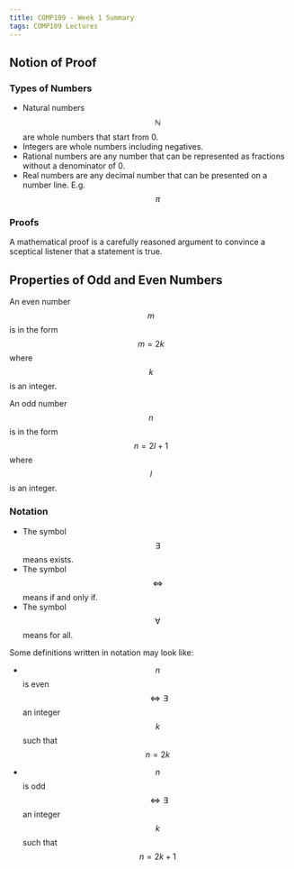 ```yaml
---
title: COMP109 - Week 1 Summary
tags: COMP109 Lectures
---
```

## Notion of Proof
### Types of Numbers
* Natural numbers $$\mathbb{N}$$ are whole numbers that start from 0.
* Integers are whole numbers including negatives.
* Rational numbers are any number that can be represented as fractions without a denominator of 0.
* Real numbers are any decimal number that can be presented on a number line. E.g. $$\pi$$

### Proofs
A mathematical proof is a carefully reasoned argument to convince a sceptical listener that a statement is true.

## Properties of Odd and Even Numbers
An even number $$m$$ is in the form $$m = 2k$$ where $$k$$ is an integer.

An odd number $$n$$ is in the form $$n= 2l+1$$ where $$l$$ is an integer.

### Notation
* The symbol $$\exists$$ means exists.
* The symbol $$\Leftrightarrow$$ means if and only if. 
* The symbol $$\forall$$ means for all.

Some definitions written in notation may look like:

* $$n$$ is even $$\Leftrightarrow \exists$$  an integer $$k$$ such that $$n=2k$$

* $$n$$ is odd $$\Leftrightarrow \exists$$  an integer $$k$$ such that $$n=2k+1$$
